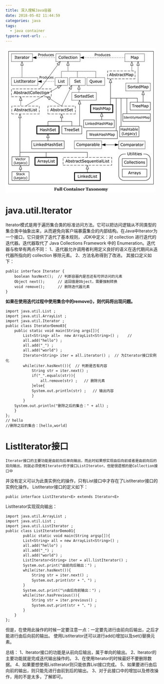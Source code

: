 ```yaml
---
title: 深入理解Java容器
date: 2018-05-02 11:44:59
categories: java
tags:
  - java container
typora-root-url: ..
---
```

![Java container](/images/container.jpg )

<!-- more -->

# java.util.Iterator

  Iterator模式是用于遍历集合类的标准访问方法。它可以把访问逻辑从不同类型的集合类中抽象出来，从而避免向客户端暴露集合的内部结构。在Java中Iterator为一个接口，它只提供了迭代了基本规则，
JDK中定义：对 collection 进行迭代的迭代器。迭代器取代了 Java Collections Framework 中的 Enumeration。迭代器与枚举有两点不同：
  1、迭代器允许调用者利用定义良好的语义在迭代期间从迭代器所指向的 collection 移除元素。
  2、方法名称得到了改进。
  其接口定义如下：  

	public interface Iterator {  
		boolean hasNext();	// 判断容器内是否还有可供访问的元素
		Object next();		// 返回值是Object，需要强制转换
		void remove();		// 删除迭代器元素
	}

**如果在使用迭代过程中使用集合中的remove()，则代码将出现问题。**  

	import java.util.List ;  
	import java.util.ArrayList ;  
	import java.util.Iterator ;  
	public class IteratorDemo03{  
		public static void main(String args[]){  
			List<String> all=  new ArrayList<String>() ;    //   
			all.add("hello") ;  
			all.add("_") ;  
			all.add("world") ;  
			Iterator<String> iter = all.iterator() ;  // 为Iterator接口实例化  
			while(iter.hasNext()){  // 判断是否有内容  
				String str = iter.next() ;  
				if("_".equals(str)){  
					all.remove(str) ;   // 删除元素       
				}else{  
	            System.out.println(str) ;   // 输出内容  
				}  
			}  
	    System.out.println("删除之后的集合：" + all) ;  
		}  
	}; 
	// hello
	//删除之后的集合：[hello,world]  
# ListIterator接口
	Iterator接口的主要功能是由前向后单向输出，而此时如果想实现由后向前或者是由前向后的双向输出，则就必须使用Iterator的子接口ListIterator。但是很遗憾的是Collection接口中
并没有定义可以为此类实例化的操作，只有List接口中才存在了ListIterator接口的实例化操作。
ListIterator接口的定义如下：  

	public interface ListIterator<E> extends Iterator<E>
ListIterator实现双向输出：  

	import java.util.ArrayList ;  
	import java.util.List ;  
	import java.util.ListIterator ;  
	public class ListIteratorDemo01{  
			public static void main(String argsp[]){  
			List<String> all = new ArrayList<String>() ;  
			all.add("hello") ;  
			all.add("_") ;  
			all.add("world") ;  
			ListIterator<String> iter = all.listIterator() ;  
			System.out.print("由前向后输出：") ;  
			while(iter.hasNext()){  
				String str = iter.next() ;  
				System.out.print(str + "、") ;  
			}  
			System.out.print("\n由后向前输出：") ;  
			while(iter.hasPrevious()){  
				String str = iter.previous() ;  
				System.out.print(str + "、") ;  
			}  
		}  
	};  


但是，在使用此操作的时候一定要注意一点：一定要先进行由前向后输出，之后才能进行由后向前的输出。
使用ListIterator还可以进行add()增加以及set()替换元素。

总结：
1、Iterator接口的功能是从前向后输出，属于单向的输出。
2、Iterator的主要功能就是完成迭代输出操作的。
3、在使用Iterator的时候最好不要删除数据。
4、如果要想使用ListIterator则只能依靠List接口完成。
5、如果要进行由后向前的输出，则只能先进行由前到后的输出。
3、对于此接口中的增加以及修改操作，用的不是太多，了解即可。
